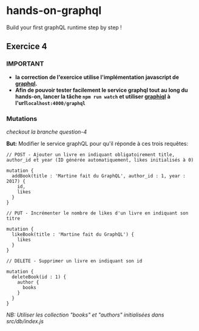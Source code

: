 # hands-on-graphql
Build your first graphQL runtime step by step !

## Exercice 4

### IMPORTANT
- **la correction de l'exercice utilise l'implémentation javascript de [graphql](https://github.com/graphql/graphql-js).**
- **Afin de pouvoir tester facilement le service graphql tout au long du hands-on, lancer la tâche `npm run watch` et  utiliser [graphiql](https://github.com/graphql/graphiql) à l'url`localhost:4000/graphql`**

### Mutations

_checkout la branche question-4_

**But:** Modifier le service graphQL pour qu'il réponde à ces trois requêtes:
```
// POST - Ajouter un livre en indiquant obligatoirement title, author_id et year (ID générée automatiquement, likes initialisés à 0)

mutation {
  addBook(title : 'Martine fait du GraphQL', author_id : 1, year : 2017) {
    id,
    likes
  }
}
```
```
// PUT - Incrémenter le nombre de likes d'un livre en indiquant son titre

mutation {
  likeBook(title : 'Martine fait du GraphQL') {
    likes
  }
}
```
```
// DELETE - Supprimer un livre en indiquant son id

mutation {
  deleteBook(id : 1) {
    author {
      books
    }
  }
}
```

_NB: Utiliser les collection "books" et "authors" initialisées dans src/db/index.js_